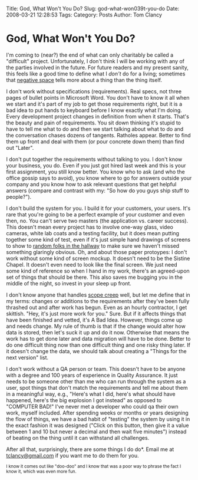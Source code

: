 Title: God, What Won&#039;t You Do?
Slug: god-what-won039t-you-do
Date: 2008-03-21 12:28:53
Tags: 
Category: Posts
Author: Tom Clancy

# God, What Won&#039;t You Do?

I'm coming to (near?) the end of what can only charitably be called a "difficult" project. Unfortunately, I don't think I will be working with any of the parties involved in the future. For future readers and my present sanity, this feels like a good time to define what I <em>don't</em> do for a living; sometimes that <a href="http://en.wikipedia.org/wiki/Negative_space" target="_blank">negative space</a> tells more about a thing than the thing itself.

I don't work without specifications (requirements). Real specs, not three pages of bullet points in Microsoft Word. You don't have to know it all when we start and it's part of my job to get those requirements right, but it is a bad idea to put hands to keyboard before I know exactly what I'm doing. Every development project changes in definition from when it starts. That's the beauty and pain of requirements. You sit down thinking it's stupid to have to tell me what to do and then we start talking about what to do and the conversation chases dozens of tangents. Ratholes appear. Better to find them up front and deal with them (or pour concrete down them) than find out "Later".

I don't put together the requirements without talking to you. I don't know your business, you do. Even if you just got hired last week and this is your first assignment, you still know better. You know who to ask (and who the office gossip says to avoid), you know where to go for answers outside your company and you know how to ask relevant questions that get helpful answers (compare and contrast with my: "So how do you guys ship stuff to people?").

I don't build the system for you. I build it for your customers, your users. It's rare that you're going to be a perfect example of your customer and even then, no. You can't serve two masters (the application vs. career success). This doesn't mean every project has to involve one-way glass, video cameras, white lab coats and a testing facility, but it does mean putting together some kind of test, even if it's just simple hand drawings of screens to show to <a href="http://en.wikipedia.org/wiki/Hallway_testing#Hallway_testing" target="_blank">random folks in the hallway</a> to make sure we haven't missed something glaringly obvious. Oh, and about those paper protoypes: I don't work without some kind of screen mockup. It doesn't need to be the Sistine Chapel. It doesn't even need to look like the final screen. We just need some kind of reference so when I hand in my work, there's an agreed-upon set of things that should be there. This also saves me bugging you in the middle of the night, so invest in your sleep up front.

I don't know anyone that handles <a href="http://en.wikipedia.org/wiki/Scope_creep" target="_blank">scope creep</a> well, but let me define that in my terms: changes or additions to the requirements after they've been fully thrashed out and after work has begun. Even as an hourly contractor, I get skittish. "Hey, it's just more work for you." Sure. But if it affects things that have been finished and vetted, it's A Bad Idea. However, things come up and needs change. My rule of thumb is that if the change would alter how data is stored, then let's suck it up and do it now. Otherwise that means the work has to get done later and data migration will have to be done. Better to do one difficult thing now than one difficult thing and one risky thing later. If it doesn't change the data, we should talk about creating a "Things for the next version" list.

I don't work without a QA person or team. This doesn't have to be anyone with a degree and 100 years of experience in Quality Assurance. It just needs to be someone other than me who can run through the system as a user, spot things that don't match the requirements and tell me about them in a meaningful way, e.g., "Here's what I did, here's what should have happened, here's the big explosion I got instead" as opposed to "COMPUTER BAD!" I've never met a developer who could qa their own work, myself included. After spending weeks or months or years designing the flow of things, we have a bad habit of "testing" the system by using it in the exact fashion it was designed ("Click on this button, then give it a value between 1 and 10 but never a decimal and then wait five minutes") instead of beating on the thing until it can withstand all challenges.

After all that, surprisingly, there are some things I do do*. Email me at <a href="mailto:tclancy@gmail.com">tclancy@gmail.com</a> if you want me to do them for you.

<small>I know it comes out like "doo-doo" and I know that was a poor way to phrase the fact I know it, which was even more fun.</small>
